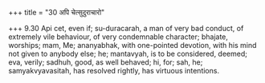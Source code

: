 +++
title = "30 अपि चेत्सुदुराचारो"

+++
9.30 Api cet, even if; su-duracarah, a man of very bad conduct, of
extremely vile behaviour, of very condemnable character; bhajate,
worships; mam, Me; ananyabhak, with one-pointed devotion, with his mind
not given to anybody else; he; mantavyah, is to be considered, deemed;
eva, verily; sadhuh, good, as well behaved; hi, for; sah, he;
samyakvyavasitah, has resolved rightly, has virtuous intentions.
